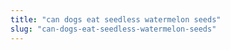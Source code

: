 ```yaml
---
title: "can dogs eat seedless watermelon seeds"
slug: "can-dogs-eat-seedless-watermelon-seeds"
---
```


